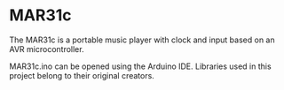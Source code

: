 # MAR31c
The MAR31c is a portable music player with clock and input based on an AVR microcontroller.

MAR31c.ino can be opened using the Arduino IDE.
Libraries used in this project belong to their original creators.
